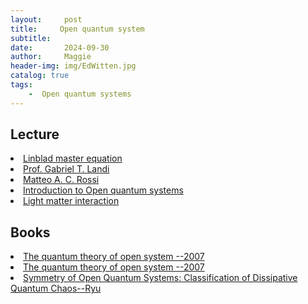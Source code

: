 ```yaml
---
layout:     post
title:     Open quantum system
subtitle:   
date:       2024-09-30
author:     Maggie
header-img: img/EdWitten.jpg
catalog: true
tags: 
    -  Open quantum systems
---
```



## Lecture 

<li>
<a href="https://qsm.quantumtinkerer.tudelft.nl/8_lindblad/">
Linblad master equation 
</a></li>

<li>
<a href="https://www.pas.rochester.edu/~gtlandi/courses.html">
Prof. Gabriel T. Landi
</a></li>


<li>
<a href="https://www.matteoacrossi.com/research/open_quantum_systems/">
Matteo A. C. Rossi
</a></li>

<li>
<a href="https://matteoacrossi.github.io/oqs-jupyterbook/introduction.html">
Introduction to Open quantum systems
</a></li>

<li>
<a href="https://forum.icmuv.uv.es/event/7/">
Light matter interaction
</a></li>


## Books


<li>
<a href="https://maggiexheuw.github.io/Conformal/Heinz-Peter Breuer, Francesco Petruccione - The theory of open quantum systems-Oxford University Press (2002).pdf">
The quantum theory of open system --2007
</a></li>


<li>
<a href="https://maggiexheuw.github.io/Conformal/Heinz-Peter Breuer, Francesco Petruccione - The theory of open quantum systems-Oxford University Press (2002).pdf">
The quantum theory of open system --2007
</a></li>

<li>
<a href="https://maggiexheuw.github.io/Conformal/PRXQuantum.4.030328.pdf">
Symmetry of Open Quantum Systems: Classification of Dissipative Quantum
Chaos--Ryu
</a></li>
